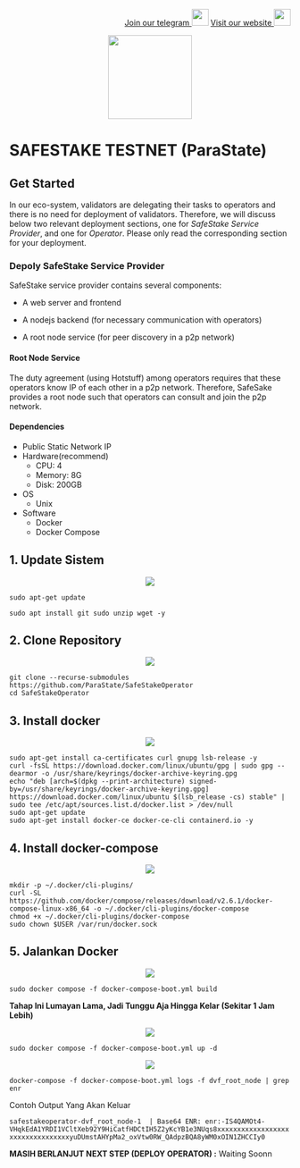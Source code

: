 <p style="font-size:14px" align="right">
<a href="https://t.me/bangpateng_group" target="_blank">Join our telegram <img src="https://user-images.githubusercontent.com/50621007/183283867-56b4d69f-bc6e-4939-b00a-72aa019d1aea.png" width="30"/></a>
<a href="https://bangpateng.com/" target="_blank">Visit our website <img src="https://user-images.githubusercontent.com/38981255/184068977-2d456b1a-9b50-4b75-a0a7-4909a7c78991.png" width="30"/></a>
</p>

<p align="center">
  <img height="150" height="auto" src="https://user-images.githubusercontent.com/38981255/184852284-08b36261-236b-4027-bdc3-487858eb09c7.png">
</p>

# SAFESTAKE TESTNET (ParaState)
## Get Started

In our eco-system, validators are delegating their tasks to operators and there is no need for deployment of validators. Therefore, we will discuss below two relevant deployment sections, one for *SafeStake Service Provider*, and one for *Operator*. Please only read the corresponding section for your deployment.

### Depoly SafeStake Service Provider

SafeStake service provider contains several components:

- A web server and frontend

- A nodejs backend (for necessary communication with operators)

- A root node service (for peer discovery in a p2p network)

#### Root Node Service

The duty agreement (using Hotstuff) among operators requires that these operators know IP of each other in a p2p network. Therefore, SafeSake provides a root node such that operators can consult and join the p2p network.

#### Dependencies

 * Public Static Network IP 
 * Hardware(recommend)
   * CPU: 4
   * Memory: 8G
   * Disk: 200GB
 * OS
   * Unix
 * Software
   * Docker
   * Docker Compose 

## 1. Update Sistem
<p align="center">
  <img height="auto" height="auto" src="https://user-images.githubusercontent.com/38981255/184847525-0741dddb-227b-4ff5-86a4-e72533f7963f.PNG">
</p>

```
sudo apt-get update
```
```
sudo apt install git sudo unzip wget -y
```
## 2. Clone Repository
<p align="center">
  <img height="auto" height="auto" src="https://user-images.githubusercontent.com/38981255/184847524-a54ab9a9-40b2-4f54-b2f6-6b2e933d3270.PNG">
</p>

```
git clone --recurse-submodules https://github.com/ParaState/SafeStakeOperator
cd SafeStakeOperator
```
## 3. Install docker
<p align="center">
  <img height="auto" height="auto" src="https://user-images.githubusercontent.com/38981255/184847520-0001a1af-a203-480d-bf49-bb7d95bff7a0.PNG">
</p>

```
sudo apt-get install ca-certificates curl gnupg lsb-release -y
curl -fsSL https://download.docker.com/linux/ubuntu/gpg | sudo gpg --dearmor -o /usr/share/keyrings/docker-archive-keyring.gpg
echo "deb [arch=$(dpkg --print-architecture) signed-by=/usr/share/keyrings/docker-archive-keyring.gpg] https://download.docker.com/linux/ubuntu $(lsb_release -cs) stable" | sudo tee /etc/apt/sources.list.d/docker.list > /dev/null
sudo apt-get update
sudo apt-get install docker-ce docker-ce-cli containerd.io -y
```
## 4. Install docker-compose
<p align="center">
  <img height="auto" height="auto" src="https://user-images.githubusercontent.com/38981255/184847512-2e7ccbf3-51b4-485d-b5fe-08578bbf6ae3.PNG">
</p>

```
mkdir -p ~/.docker/cli-plugins/
curl -SL https://github.com/docker/compose/releases/download/v2.6.1/docker-compose-linux-x86_64 -o ~/.docker/cli-plugins/docker-compose
chmod +x ~/.docker/cli-plugins/docker-compose
sudo chown $USER /var/run/docker.sock
```
## 5. Jalankan Docker
<p align="center">
  <img height="auto" height="auto" src="https://user-images.githubusercontent.com/38981255/184858126-e4e7bcc7-acda-44f9-8d74-81e67ea6aa19.PNG">
</p>

```
sudo docker compose -f docker-compose-boot.yml build
```
**Tahap Ini Lumayan Lama, Jadi Tunggu Aja Hingga Kelar (Sekitar 1 Jam Lebih)**
<p align="center">
  <img height="auto" height="auto" src="https://user-images.githubusercontent.com/38981255/184858124-8e74a36e-6f74-4174-825c-297080a07caa.PNG">
</p>

```
sudo docker compose -f docker-compose-boot.yml up -d
```
<p align="center">
  <img height="auto" height="auto" src="https://user-images.githubusercontent.com/38981255/184858118-9937144f-6634-4091-8234-ea92047d5d30.PNG">
</p>

```
docker-compose -f docker-compose-boot.yml logs -f dvf_root_node | grep enr
```
Contoh Output Yang Akan Keluar

`safestakeoperator-dvf_root_node-1  | Base64 ENR: enr:-IS4QAMOt4-VHqkEdA1YRDI1VCltXeb92Y9HiCatfHDCtIH5Z2yKcYB1e3NUqs8xxxxxxxxxxxxxxxxxxxxxxxxxxxxxxxxxyuDUmstAHYpMa2_oxVtw0RW_QAdpzBQA8yWM0xOIN1ZHCCIy0`

**MASIH BERLANJUT NEXT STEP (DEPLOY OPERATOR) :** Waiting Soonn
